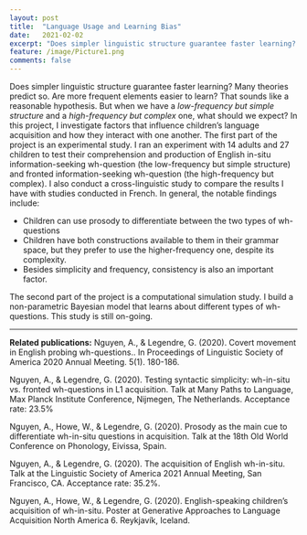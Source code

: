```yaml
---
layout: post
title:  "Language Usage and Learning Bias"
date:   2021-02-02
excerpt: "Does simpler linguistic structure guarantee faster learning? Many theories predict so. Are more frequent elements easier to learn? That sounds like a reasonable hypothesis. But when we have a **low-frequency but simple** structure and a **high-frequency but complex** one, what should we expect?"
feature: /image/Picture1.png
comments: false
---
```


Does simpler linguistic structure guarantee faster learning? Many theories predict so. Are more frequent elements easier to learn? That sounds like a reasonable hypothesis. But when we have a *low-frequency but simple structure* and a *high-frequency but complex* one, what should we expect? In this project, I investigate factors that influence children’s language acquisition and how they interact with one another.
The first part of the project is an experimental study. I ran an experiment with 14 adults and 27 children to test their comprehension and production of English in-situ information-seeking wh-question (the low-frequency but simple structure) and fronted information-seeking wh-question (the high-frequency but complex). I also conduct a cross-linguistic study to compare the results I have with studies conducted in French. In general, the notable findings include:

-	Children can use prosody to differentiate between the two types of wh-questions
-	Children have both constructions available to them in their grammar space, but they prefer to use the higher-frequency one, despite its complexity.
-	Besides simplicity and frequency, consistency is also an important factor.

The second part of the project is a computational simulation study. I build a non-parametric Bayesian model that learns about different types of wh-questions. This study is still on-going.

----

**Related publications:**
Nguyen, A., & Legendre, G. (2020). Covert movement in English probing wh-questions.. In Proceedings of Linguistic Society of America 2020 Annual Meeting. 5(1). 180-186.

Nguyen, A., & Legendre, G. (2020). Testing syntactic simplicity: wh-in-situ vs. fronted wh-questions in L1 acquisition. Talk at Many Paths to Language, Max Planck Institute Conference, Nijmegen, The Netherlands. Acceptance rate: 23.5%

Nguyen, A., Howe, W., & Legendre, G. (2020). Prosody as the main cue to differentiate wh-in-situ questions in acquisition. Talk at the 18th Old World Conference on Phonology, Eivissa, Spain.

Nguyen, A., & Legendre, G. (2020). The acquisition of English wh-in-situ. Talk at the Linguistic Society of America 2021 Annual Meeting, San Francisco, CA. Acceptance rate: 35.2%.

Nguyen, A., Howe, W., & Legendre, G. (2020). English-speaking children’s acquisition of wh-in-situ. Poster at Generative Approaches to Language Acquisition North America 6. Reykjavík, Iceland.
